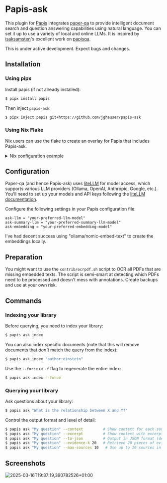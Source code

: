 # Papis-ask

This plugin for [Papis](https://github.com/papis/papis) integrates [paper-qa](https://github.com/whitead/paper-qa/) to provide intelligent document search and question answering capabilities using natural language. You can set it up to use a variety of local and online LLMs. It is inspired by [isaksamsten](https://github.com/isaksamsten)'s excellent work on [papisqa](https://github.com/isaksamsten/papisqa).

This is under active development. Expect bugs and changes.

## Installation

### Using pipx

Install papis (if not already installed):

```bash
$ pipx install papis
```

Then inject `papis-ask`:

```bash
$ pipx inject papis git+https://github.com/jghauser/papis-ask
```

### Using Nix Flake

Nix users can use the flake to create an overlay for Papis that includes Papis-ask.

<details>
  <summary>Nix configuration example</summary>

```nix
{
  description = "Papis-ask installation example";

  inputs = {
    nixpkgs.url = "github:nixos/nixpkgs/nixos-unstable";

    papis-ask = {
      url = "github:jghauser/papis-ask"; # Replace with actual repository
      inputs.nixpkgs.follows = "nixpkgs";
    };
  };

  outputs = { self, nixpkgs, papis-ask, ... }:
    let
      system = "x86_64-linux";
      pkgs = import nixpkgs {
        inherit system;
        overlays = [
          (final: prev: {
            papis = prev.papis.overrideAttrs (oldAttrs: {
              propagatedBuildInputs = (oldAttrs.propagatedBuildInputs or []) ++ [
                papis-ask.packages.${system}.default
              ];
            });
          })
        ];
      };
    in {
      # NixOS system configuration
      nixosConfigurations.mySystem = nixpkgs.lib.nixosSystem {
        inherit system;
        modules = [
          ({ pkgs, ... }: {
            environment.systemPackages = [
              pkgs.papis
            ];
          })
        ];
      };
    };
}
```

</details>

## Configuration

Paper-qa (and hence Papis-ask) uses [liteLLM](https://github.com/BerriAI/litellm) for model access, which supports various LLM providers (Ollama, OpenAI, Anthropic, Google, etc.). You'll need to set up your models and API keys following the [liteLLM documentation](https://docs.litellm.ai/docs).

Configure the following settings in your Papis configuration file:

```
ask-llm = "your-preferred-llm-model"
ask-summary-llm = "your-preferred-summary-llm-model"
ask-embedding = "your-preferred-embedding-model"
```

I've had decent success using "ollama/nomic-embed-text" to create the embeddings locally.

## Preparation

You might want to use the `contrib/ocrpdf.sh` script to OCR all PDFs that are missing embedded texts. The script is semi-smart at detecting which PDFs need to be processed and doesn't mess with annotations. Create backups and use at your own risk.

## Commands

### Indexing your library

Before querying, you need to index your library:

```bash
$ papis ask index
```

You can also index specific documents (note that this will remove documents that *don't* match the query from the index):

```bash
$ papis ask index "author:einstein"
```

Use the `--force` or `-f` flag to regenerate the entire index:

```bash
$ papis ask index --force
```

### Querying your library

Ask questions about your library:

```bash
$ papis ask "What is the relationship between X and Y?"
```

Control the output format and level of detail:

```bash
$ papis ask "My question" --context         # Show context for each source (default: False)
$ papis ask "My question" --excerpt         # Show context with excerpts (default: False)
$ papis ask "My question" --to-json         # Output in JSON format (default: False)
$ papis ask "My question" --evidence-k 20   # Retrieve 20 pieces of evidence (default: 10)
$ papis ask "My question" --max-sources 10   # Use up to 10 sources in the answer (default: 5)
```

## Screenshots

![2025-03-16T19:37:19,390782526+01:00](https://github.com/user-attachments/assets/6ff8e847-b0ca-45e0-a3f2-066d92b7f674)
